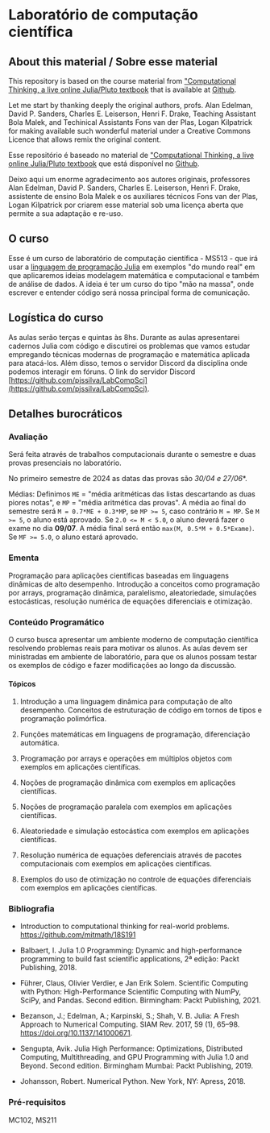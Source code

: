 # Laboratório de computação científica

## About this material / Sobre esse material

This repository is based on the course material from
["Computational Thinking, a live online Julia/Pluto textbook](https://computationalthinking.mit.edu/)
that is available at [Github](https://github.com/mitmath/18S191).

Let me start by thanking deeply the original authors, profs. Alan
Edelman, David P. Sanders, Charles E. Leiserson, Henri F. Drake, Teaching
Assistant Bola Malek, and Techinical Assistants Fons van der Plas, Logan
Kilpatrick for making available such wonderful material under a Creative Commons
Licence that allows remix the original content.

Esse repositório é baseado no material de
["Computational Thinking, a live online Julia/Pluto textbook](https://computationalthinking.mit.edu/)
que está disponível no [Github](https://github.com/mitmath/18S191).

Deixo aqui um enorme agradecimento aos autores originais, professores Alan
Edelman, David P. Sanders, Charles E. Leiserson, Henri F. Drake, assistente
de ensino Bola Malek e os auxiliares técnicos Fons van der Plas, Logan
Kilpatrick por criarem esse material sob uma licença aberta que permite a sua
adaptação e re-uso.

## O curso

Esse é um curso de laboratório de computação científica - MS513 - que irá usar a
[linguagem de programação Julia](http://www.julialang.org) em exemplos "do mundo
real" em que aplicaremos ideias modelagem matemática e computacional e também de
análise de dados. A ideia é ter um curso do tipo "mão na massa", onde escrever e
entender código será nossa principal forma de comunicação.

## Logística do curso

As aulas serão terças e quintas às 8hs. Durante as aulas apresentarei cadernos
Julia com código e discutirei os problemas que vamos estudar empregando técnicas
modernas de programação e matemática aplicada para atacá-los. Além disso, temos
o servidor Discord da disciplina onde podemos interagir em fóruns. O link do
servidor Discord
[https://github.com/pjssilva/LabCompSci](https://github.com/pjssilva/LabCompSci).

## Detalhes burocráticos

### Avaliação

Será feita através de trabalhos computacionais durante o semestre e duas provas
presenciais no laboratório.

No primeiro semestre de 2024 as datas das provas são *30/04 e 27/06**.

Médias: Definimos `ME` = "média aritméticas das listas descartando as duas
piores notas", e `MP` = "média aritmética das provas". A média ao final do
semestre será `M = 0.7*ME + 0.3*MP`, se `MP >= 5`, caso contrário `M = MP`. Se
`M >= 5`, o aluno está aprovado. Se `2.0 <= M < 5.0`, o aluno deverá fazer o
exame no dia **09/07**. A média final será então `max(M, 0.5*M + 0.5*Exame)`. Se
`MF >= 5.0`, o aluno estará aprovado.

### Ementa 

Programação para aplicações científicas baseadas em linguagens dinâmicas de alto
desempenho. Introdução a conceitos como programação por arrays, programação
dinâmica, paralelismo, aleatoriedade, simulações estocásticas, resolução
numérica de equações diferenciais e otimização. 

### Conteúdo Programático

O curso busca apresentar um ambiente moderno de computação científica resolvendo
problemas reais para motivar os alunos. As aulas devem ser ministradas em
ambiente de laboratório, para que os alunos possam testar os exemplos de código
e fazer modificações ao longo da discussão.

#### Tópicos 

1. Introdução a uma linguagem dinâmica para computação de alto
   desempenho. Conceitos de estruturação de código em tornos de tipos e
   programação polimórfica.

2. Funções matemáticas em linguagens de programação, diferenciação
   automática.

3. Programação por arrays e operações em múltiplos objetos com exemplos em
   aplicações científicas.

4. Noções de programação dinâmica com exemplos em aplicações científicas. 

5. Noções de programação paralela com exemplos em aplicações científicas.

6. Aleatoriedade e simulação estocástica com exemplos em aplicações científicas.

7. Resolução numérica de equações deferenciais através de pacotes
   computacionais com exemplos em aplicações científicas.

8. Exemplos do uso de otimização no controle de equações diferenciais com
   exemplos em aplicações científicas. 

### Bibliografia

* Introduction to computational thinking for real-world problems.
  https://github.com/mitmath/18S191

* Balbaert, I. Julia 1.0 Programming: Dynamic and high-performance programming
  to build fast scientific applications, 2ª edição: Packt Publishing, 2018.

* Führer, Claus, Olivier Verdier, e Jan Erik Solem. Scientific Computing with
  Python: High-Performance Scientific Computing with NumPy, SciPy, and Pandas.
  Second edition. Birmingham: Packt Publishing, 2021.

* Bezanson, J.; Edelman, A.; Karpinski, S.; Shah, V. B. Julia: A Fresh Approach
  to Numerical Computing. SIAM Rev. 2017, 59 (1), 65–98.
  https://doi.org/10.1137/141000671.

* Sengupta, Avik. Julia High Performance: Optimizations, Distributed Computing,
  Multithreading, and GPU Programming with Julia 1.0 and Beyond. Second edition.
  Birmingham Mumbai: Packt Publishing, 2019.

* Johansson, Robert. Numerical Python. New York, NY: Apress, 2018.

### Pré-requisitos 

MC102, MS211
